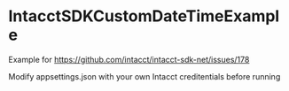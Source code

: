 # IntacctSDKCustomDateTimeExample

Example for https://github.com/intacct/intacct-sdk-net/issues/178

Modify appsettings.json with your own Intacct creditentials before running
